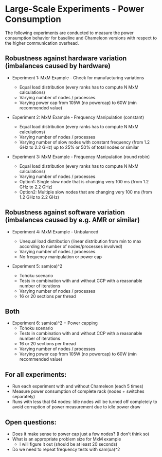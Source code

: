 # Large-Scale Experiments - Power Consumption

The following experiments are conducted to measure the power consumption behavior for baseline and Chameleon versions with respect to the higher communication overhead.

## Robustness against hardware variation (imbalances caused by hardware)

* Experiment 1: MxM Example - Check for manufacturing variations
  * Equal load distribution (every ranks has to compute N MxM calculations)
  * Varying number of nodes / processes
  * Varying power cap from 105W (no powercap) to 60W (min recommended value)

* Experiment 2: MxM Example - Frequency Manipulation (constant)
  * Equal load distribution (every ranks has to compute N MxM calculations)
  * Varying number of nodes / processes
  * Varying number of slow nodes with constant frequency (from 1.2 GHz to 2.2 GHz)  up to 25% or 50% of total nodes or similar

* Experiment 3: MxM Example - Frequency Manipulation (round robin)
  * Equal load distribution (every ranks has to compute N MxM calculations)
  * Varying number of nodes / processes
  * Option1: Single slow node that is changing very 100 ms (from 1.2 GHz to 2.2 GHz)
  * Option2: Multiple slow nodes that are changing very 100 ms (from 1.2 GHz to 2.2 GHz)

## Robustness against software variation (imbalances caused by e.g. AMR or similar)

* Experiment 4: MxM Example - Unbalanced
  * Unequal load distribution (linear distribution from min to max according to number of nodes/processes involved)
  * Varying number of nodes / processes
  * No frequency manipulation or power cap

* Experiment 5: sam(oa)^2
  * Tohoku scenario
  * Tests in combination with and without CCP with a reasonable number of iterations
  * Varying number of nodes / processes 
  * 16 or 20 sections per thread

## Both

* Experiment 6: sam(oa)^2 + Power capping
  * Tohoku scenario
  * Tests in combination with and without CCP with a reasonable number of iterations
  * 16 or 20 sections per thread
  * Varying number of nodes / processes
  * Varying power cap from 105W (no powercap) to 60W (min recommended value)

## For all experiments:

* Run each experiment with and without Chameleon (each 5 times)
* Measure power consumption of complete rack (nodes + switches separately)
* Runs with less that 64 nodes: Idle nodes will be turned off completely to avoid corruption of power measurement due to idle power draw

## Open questions:

* Does it make sense to power cap just a few nodes? (I don't think so)
* What is an appropriate problem size for MxM example
  * I will figure it out (should be at least 20 seconds)
* Do we need to repeat frequency tests with sam(oa)^2